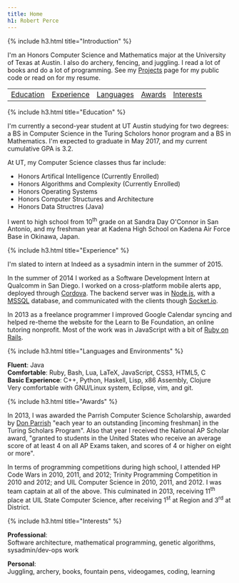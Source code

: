 ```yaml
---
title: Home
h1: Robert Perce
---
```

{% include h3.html title="Introduction" %}

I'm an Honors Computer Science and Mathematics major at the University of Texas at Austin.
I also do archery, fencing, and juggling. I read a lot of books and do a lot of
programming. See my [Projects](projects/) page for my public code or read on for my
resume.

<table><tr style="border-bottom: none;" align="center">
    <td class="mid"><a href="#education">Education</a></td>
    <td class="mid"><a href="#experience">Experience</a></td>
    <td class="mid"><a href="#languages-and-environments">Languages</a></td>
    <td class="mid"><a href="#awards">Awards</a></td>
    <td class="last"><a href="#interests">Interests</a></td>
</tr></table>

{% include h3.html title="Education" %}

I'm currently a second-year student at UT Austin studying for two degrees: a BS in
Computer Science in the Turing Scholors honor program and a BS in Mathematics. I'm
expected to graduate in May 2017, and my current cumulative GPA is 3.2.

At UT, my Computer Science classes thus far include:

- Honors Artifical Intelligence (Currently Enrolled)
- Honors Algorithms and Complexity (Currently Enrolled)
- Honors Operating Systems
- Honors Computer Structures and Architecture
- Honors Data Structres (Java)

I went to high school from 10<sup>th</sup> grade on at Sandra Day O'Connor in San Antonio,
and my freshman year at Kadena High School on Kadena Air Force Base in Okinawa, Japan.


{% include h3.html title="Experience" %}

I'm slated to intern at Indeed as a sysadmin intern in the summer of 2015.

In the summer of 2014 I worked as a Software Development Intern at Qualcomm in San Diego.
I worked on a cross-platform mobile alerts app, deployed through
[Cordova](http://cordova.apache.org). The backend server was in
[Node.js](http://nodejs.org), with a
[MSSQL](http://www.microsoft.com/en-us/server-cloud/products/sql-server/) database, and
communicated with the clients though [Socket.io](http://socket.io).

In 2013 as a freelance programmer I improved Google Calendar syncing and helped re-theme
the website for the Learn to Be Foundation, an online tutoring nonprofit. Most of the work
was in JavaScript with a bit of [Ruby on Rails](http://rubyonrails.org).


{% include h3.html title="Languages and Environments" %}

**Fluent**: Java<br />
**Comfortable**: Ruby, Bash, Lua, LaTeX, JavaScript, CSS3, HTML5, C<br />
**Basic Experience**: C++, Python, Haskell, Lisp, x86 Assembly, Clojure<br />
Very comfortable with GNU/Linux system, Eclipse, vim, and git.


{% include h3.html title="Awards" %}

In 2013, I was awarded the Parrish Computer Science Scholarship, awarded by [Don
Parrish](http://donparrish.com/ParrishCSScholarship.html) "each year to an outstanding
[incoming freshman] in the Turing Scholars Program". Also that year I received the
National AP Scholar award, "granted to students in the United States who receive an
average score of at least 4 on all AP Exams taken, and scores of 4 or higher on eight or
more".

In terms of programming competitions during high school, I attended HP Code Wars in 2010,
2011, and 2012; Trinity Programming Competition in 2010 and 2012; and UIL Computer Science
in 2010, 2011, and 2012. I was team captain at all of the above. This culminated in 2013,
receiving 11<sup>th</sup> place at UIL State Computer Science, after receiving
1<sup>st</sup> at Region and 3<sup>rd</sup> at District.


{% include h3.html title="Interests" %}

**Professional**:<br />
Software architecture, mathematical programming, genetic algorithms, sysadmin/dev-ops work

**Personal**:<br />
Juggling, archery, books, fountain pens, videogames, coding, learning
